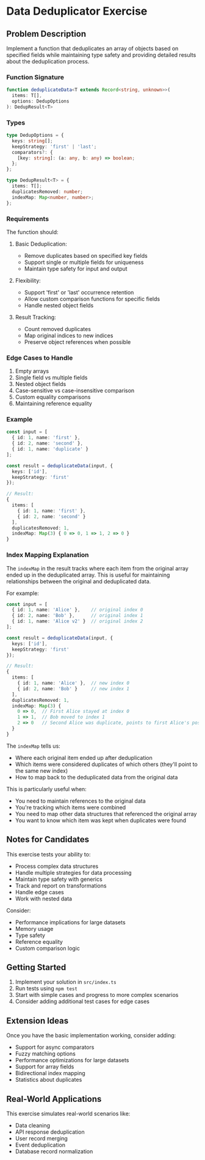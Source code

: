 # Data Deduplicator Exercise

## Problem Description

Implement a function that deduplicates an array of objects based on specified fields while maintaining type safety and providing detailed results about the deduplication process.

### Function Signature
```typescript
function deduplicateData<T extends Record<string, unknown>>(
  items: T[],
  options: DedupOptions
): DedupResult<T>
```

### Types
```typescript
type DedupOptions = {
  keys: string[];
  keepStrategy: 'first' | 'last';
  comparators?: {
    [key: string]: (a: any, b: any) => boolean;
  };
};

type DedupResult<T> = {
  items: T[];
  duplicatesRemoved: number;
  indexMap: Map<number, number>;
};
```

### Requirements

The function should:

1. Basic Deduplication:
    - Remove duplicates based on specified key fields
    - Support single or multiple fields for uniqueness
    - Maintain type safety for input and output

2. Flexibility:
    - Support 'first' or 'last' occurrence retention
    - Allow custom comparison functions for specific fields
    - Handle nested object fields

3. Result Tracking:
    - Count removed duplicates
    - Map original indices to new indices
    - Preserve object references when possible

### Edge Cases to Handle

1. Empty arrays
2. Single field vs multiple fields
3. Nested object fields
4. Case-sensitive vs case-insensitive comparison
5. Custom equality comparisons
6. Maintaining reference equality

### Example

```typescript
const input = [
  { id: 1, name: 'first' },
  { id: 2, name: 'second' },
  { id: 1, name: 'duplicate' }
];

const result = deduplicateData(input, {
  keys: ['id'],
  keepStrategy: 'first'
});

// Result:
{
  items: [
    { id: 1, name: 'first' },
    { id: 2, name: 'second' }
  ],
  duplicatesRemoved: 1,
  indexMap: Map(3) { 0 => 0, 1 => 1, 2 => 0 }
}
```

### Index Mapping Explanation

The `indexMap` in the result tracks where each item from the original array ended up in the deduplicated array. This is useful for maintaining relationships between the original and deduplicated data.

For example:
```typescript
const input = [
  { id: 1, name: 'Alice' },    // original index 0
  { id: 2, name: 'Bob' },      // original index 1
  { id: 1, name: 'Alice v2' }  // original index 2
];

const result = deduplicateData(input, {
  keys: ['id'],
  keepStrategy: 'first'
});

// Result:
{
  items: [
    { id: 1, name: 'Alice' },  // new index 0
    { id: 2, name: 'Bob' }     // new index 1
  ],
  duplicatesRemoved: 1,
  indexMap: Map(3) { 
    0 => 0,  // First Alice stayed at index 0
    1 => 1,  // Bob moved to index 1
    2 => 0   // Second Alice was duplicate, points to first Alice's position (0)
  }
}
```

The `indexMap` tells us:
- Where each original item ended up after deduplication
- Which items were considered duplicates of which others (they'll point to the same new index)
- How to map back to the deduplicated data from the original data

This is particularly useful when:
- You need to maintain references to the original data
- You're tracking which items were combined
- You need to map other data structures that referenced the original array
- You want to know which item was kept when duplicates were found

## Notes for Candidates

This exercise tests your ability to:
- Process complex data structures
- Handle multiple strategies for data processing
- Maintain type safety with generics
- Track and report on transformations
- Handle edge cases
- Work with nested data

Consider:
- Performance implications for large datasets
- Memory usage
- Type safety
- Reference equality
- Custom comparison logic

## Getting Started

1. Implement your solution in `src/index.ts`
2. Run tests using `npm test`
3. Start with simple cases and progress to more complex scenarios
4. Consider adding additional test cases for edge cases

## Extension Ideas

Once you have the basic implementation working, consider adding:
- Support for async comparators
- Fuzzy matching options
- Performance optimizations for large datasets
- Support for array fields
- Bidirectional index mapping
- Statistics about duplicates

## Real-World Applications

This exercise simulates real-world scenarios like:
- Data cleaning
- API response deduplication
- User record merging
- Event deduplication
- Database record normalization

